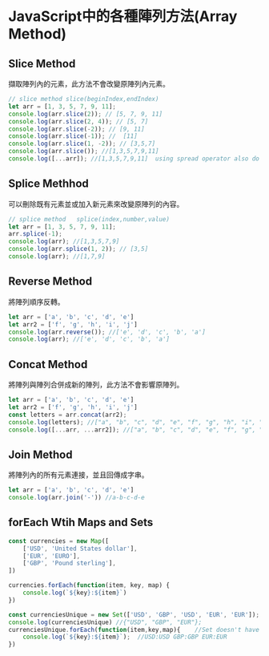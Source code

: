 # JavaScript中的各種陣列方法(Array Method)

## Slice Method
擷取陣列內的元素，此方法不會改變原陣列內元素。
``` js
// slice method slice(beginIndex,endIndex)
let arr = [1, 3, 5, 7, 9, 11];
console.log(arr.slice(2)); // [5, 7, 9, 11]
console.log(arr.slice(2, 4)); // [5, 7]
console.log(arr.slice(-2)); // [9, 11]
console.log(arr.slice(-1)); //  [11]
console.log(arr.slice(1, -2)); // [3,5,7]
console.log(arr.slice()); //[1,3,5,7,9,11]
console.log([...arr]); //[1,3,5,7,9,11]  using spread operator also do the same thing
```

## Splice Methhod
可以刪除既有元素並或加入新元素來改變原陣列的內容。
``` js
// splice method   splice(index,number,value)
let arr = [1, 3, 5, 7, 9, 11];
arr.splice(-1);
console.log(arr); //[1,3,5,7,9]
console.log(arr.splice(1, 2)); // [3,5]
console.log(arr); //[1,7,9]
```

## Reverse Method
將陣列順序反轉。
``` js
let arr = ['a', 'b', 'c', 'd', 'e']
let arr2 = ['f', 'g', 'h', 'i', 'j']
console.log(arr.reverse()); //['e', 'd', 'c', 'b', 'a']
console.log(arr); //['e', 'd', 'c', 'b', 'a']
```

## Concat Method
將陣列與陣列合併成新的陣列，此方法不會影響原陣列。   
``` js
let arr = ['a', 'b', 'c', 'd', 'e']
let arr2 = ['f', 'g', 'h', 'i', 'j']
const letters = arr.concat(arr2);
console.log(letters); //["a", "b", "c", "d", "e", "f", "g", "h", "i", "j"]
console.log([...arr, ...arr2]); //["a", "b", "c", "d", "e", "f", "g", "h", "i", "j"]
```

## Join Method
將陣列內的所有元素連接，並且回傳成字串。
``` js
let arr = ['a', 'b', 'c', 'd', 'e']
console.log(arr.join('-')) //a-b-c-d-e
```

## forEach Wtih Maps and Sets

``` js
const currencies = new Map([
    ['USD', 'United States dollar'],
    ['EUR', 'EURO'],
    ['GBP', 'Pound sterling'],
])

currencies.forEach(function(item, key, map) {
    console.log(`${key}:${item}`)
})
```

```js
const currenciesUnique = new Set(['USD', 'GBP', 'USD', 'EUR', 'EUR']);
console.log(currenciesUnique) //{"USD", "GBP", "EUR"};
currenciesUnique.forEach(function(item,key,map){    //Set doesn't have key and index
    console.log(`${key}:${item}`);  //USD:USD GBP:GBP EUR:EUR
})  

```
